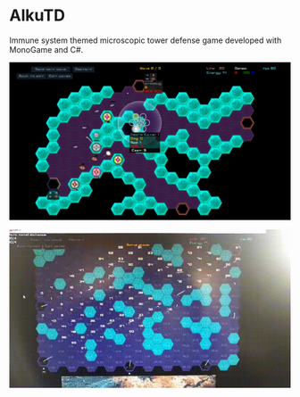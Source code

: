 # AlkuTD
Immune system themed microscopic tower defense game developed with MonoGame and C#.

![alt text](https://github.com/jamikka/AlkuTD/blob/portTD/tdCap1.jpg?raw=true)

![alt text](https://github.com/jamikka/AlkuTD/blob/portTD/TDPathfindCap.gif?raw=true)